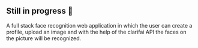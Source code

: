<h2>Still in progress 🔨 </h2>

A full stack face recognition web application in which the user can create a profile, upload an image and with the help of the clarifai API the faces on the picture will be recognized.
